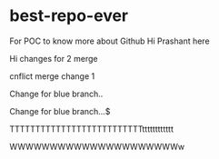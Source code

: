 # best-repo-ever
For POC to know more about Github
Hi Prashant here

Hi changes for 2 merge

cnflict merge change 1


Change for blue branch.. 

Change for blue branch...$


TTTTTTTTTTTTTTTTTTTTTTTTTTtttttttttttt

WWWWWWWWWWWWWWWWWWWWWw

